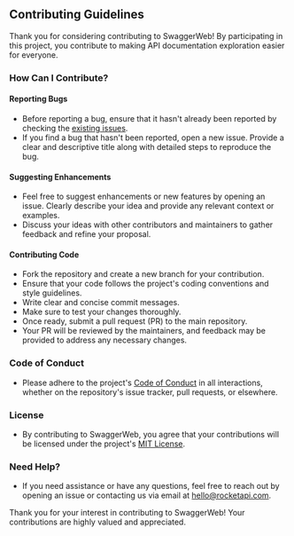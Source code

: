 ## Contributing Guidelines

Thank you for considering contributing to SwaggerWeb! By participating in this project, you contribute to making API documentation exploration easier for everyone.

### How Can I Contribute?

#### Reporting Bugs

- Before reporting a bug, ensure that it hasn't already been reported by checking the [existing issues](https://github.com/rocket-org-imdeepmind/SwaggerWeb/issues).
- If you find a bug that hasn't been reported, open a new issue. Provide a clear and descriptive title along with detailed steps to reproduce the bug.

#### Suggesting Enhancements

- Feel free to suggest enhancements or new features by opening an issue. Clearly describe your idea and provide any relevant context or examples.
- Discuss your ideas with other contributors and maintainers to gather feedback and refine your proposal.

#### Contributing Code

- Fork the repository and create a new branch for your contribution.
- Ensure that your code follows the project's coding conventions and style guidelines.
- Write clear and concise commit messages.
- Make sure to test your changes thoroughly.
- Once ready, submit a pull request (PR) to the main repository.
- Your PR will be reviewed by the maintainers, and feedback may be provided to address any necessary changes.

### Code of Conduct

- Please adhere to the project's [Code of Conduct](CODE_OF_CONDUCT.md) in all interactions, whether on the repository's issue tracker, pull requests, or elsewhere.

### License

- By contributing to SwaggerWeb, you agree that your contributions will be licensed under the project's [MIT License](LICENSE).

### Need Help?

- If you need assistance or have any questions, feel free to reach out by opening an issue or contacting us via email at [hello@rocketapi.com](mailto:hello@rocketapi.com).

Thank you for your interest in contributing to SwaggerWeb! Your contributions are highly valued and appreciated.
